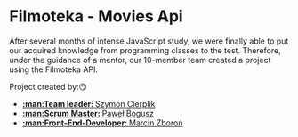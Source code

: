 # Filmoteka - Movies Api

After several months of intense JavaScript study, we were finally able to put our acquired knowledge from programming classes to the test. Therefore, under the guidance of a mentor, our 10-member team created a project using the Filmoteka API.

Project created by::smirk:
<ul> 
  <li> <a href="https://github.com/SzymonCierpik"> <strong>:man:Team leader: </strong>Szymon Cierplik</li>
    <li> <a href="https://github.com/PawelBogusz1"> <strong>:man:Scrum Master: </strong>Paweł Bogusz</li>
      <li> <a href="https://github.com/MarcinZbor"> <strong>:man:Front-End-Developer: </strong>Marcin Zboroń</li>

</ul>
